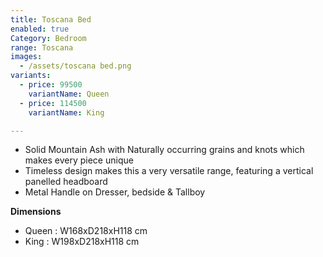 ```yaml
---
title: Toscana Bed
enabled: true
Category: Bedroom
range: Toscana
images:
  - /assets/toscana bed.png
variants:
  - price: 99500
    variantName: Queen
  - price: 114500
    variantName: King

---
```

* Solid Mountain Ash with Naturally occurring grains and knots which makes every piece unique
* Timeless design makes this a very versatile range, featuring a vertical panelled headboard
* Metal Handle on Dresser, bedside & Tallboy


**Dimensions**
* Queen : W168xD218xH118 cm
* King : W198xD218xH118 cm